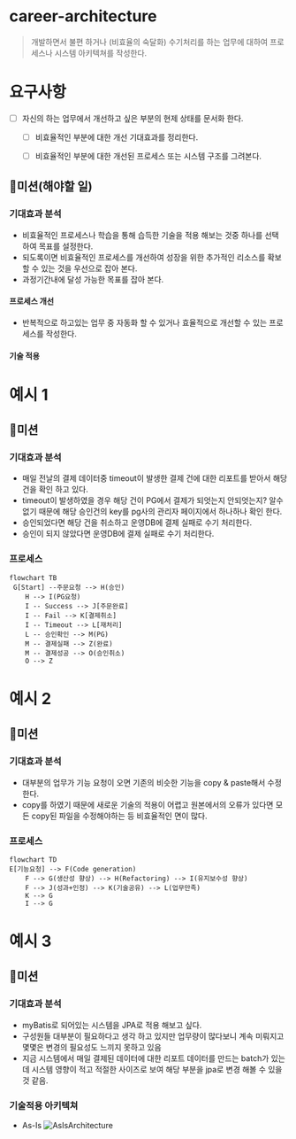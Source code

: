 # career-architecture
> 개발하면서 불편 하거나 (비효율의 숙달화) 수기처리를 하는 업무에 대하여 프로세스나 시스템 아키텍쳐를 작성한다.
# 요구사항
- [ ] 자신의 하는 업무에서 개선하고 싶은 부분의 현제 상태를 문서화 한다.
    - [ ] 비효율적인 부분에 대한 개선 기대효과를 정리한다.
    - [ ] 비효율적인 부분에 대한 개선된 프로세스 또는 시스템 구조를 그려본다.


## 🚀미션(해야할 일)


### 기대효과 분석
- 비효율적인 프로세스나 학습을 통해 습득한 기술을 적용 해보는 것중 하나를 선택 하여 목표를 설정한다.
- 되도록이면 비효율적인 프로세스를 개선하여 성장을 위한 추가적인 리소스를 확보할 수 있는 것을 우선으로 잡아 본다.
- 과정기간내에 달성 가능한 목표를 잡아 본다.
#### 프로세스 개선
- 반복적으로 하고있는 업무 중 자동화 할 수 있거나 효율적으로 개선할 수 있는 프로세스를 작성한다.

#### 기술 적용


# 예시 1

## 🚀미션
### 기대효과 분석
- 매일 전날의 결제 데이터중 timeout이 발생한 결제 건에 대한 리포트를 받아서 해당건을 확인 하고 있다.
- timeout이 발생하였을 경우 해당 건이 PG에서 결제가 되엇는지 안되엇는지? 알수 없기 때문에 해당 승인건의 key를 pg사의 관리자 페이지에서 하나하나 확인 한다.
- 승인되었다면 해당 건을 취소하고 운영DB에 결제 실패로 수기 처리한다.
- 승인이 되지 않았다면 운영DB에 결제 실패로 수기 처리한다.
 
### 프로세스
```mermaid
flowchart TB
 G[Start] --주문요청 --> H(승인)
    H --> I(PG요청)
    I -- Success --> J[주문완료]
    I -- Fail --> K[결제취소]
    I -- Timeout --> L[재처리]
    L -- 승인확인 --> M(PG)
    M -- 결제실패 --> Z(완료)
    M -- 결제성공 --> O(승인취소)
    O --> Z
```

# 예시 2

## 🚀미션
### 기대효과 분석
- 대부분의 업무가 기능 요청이 오면 기존의 비슷한 기능을 copy & paste해서 수정한다.
- copy를 하였기 때문에 새로운 기술의 적용이 어렵고 원본에서의 오류가 있다면 모든 copy된 파일을 수정해야하는 등 비효율적인 면이 많다.
### 프로세스
```mermaid
flowchart TD
E[기능요청] --> F(Code generation)
    F --> G(생산성 향상) --> H(Refactoring) --> I(유지보수성 향상)
    F --> J(성과+인정) --> K(기술공유) --> L(업무만족)
    K --> G
    I --> G
```

# 예시 3

## 🚀미션
### 기대효과 분석
- myBatis로 되어있는 시스템을 JPA로 적용 해보고 싶다.
- 구성원들 대부분이 필요하다고 생각 하고 있지만 업무량이 많다보니 계속 미뤄지고 몇몇은 변경의 필요성도 느끼지 못하고 있음
- 지금 시스템에서 매일 결제된 데이터에 대한 리포트 데이터를 만드는 batch가 있는데 시스템 영향이 적고 적절한 사이즈로 보여 해당 부분을 jpa로 변경 해볼 수 있을것 같음.
### 기술적용 아키텍쳐
- As-Is
![AsIsArchitecture]([https://nextstep-storage.s3.ap-northeast-2.amazonaws.com/7066c3f79f184a1a9f50082abbfb1a9a](https://nextstep-storage.s3.ap-northeast-2.amazonaws.com/74cf215a1a9a49399797cfd225cab19a)https://nextstep-storage.s3.ap-northeast-2.amazonaws.com/74cf215a1a9a49399797cfd225cab19a)


